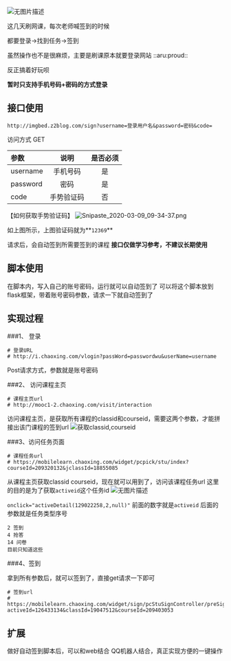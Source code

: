 ![无图片描述][1]

这几天刷网课，每次老师喊签到的时候

都要登录->找到任务->签到

虽然操作也不是很麻烦，主要是刷课原本就要登录网站 ::aru:proud:: 

反正搞着好玩呗

**暂时只支持手机号码+密码的方式登录**

## 接口使用
```
http://imgbed.z2blog.com/sign?username=登录用户名&password=密码&code=
```
访问方式 GET

| 参数     |    说明    | 是否必须 |
| :------- | :--------: | :------: |
| username |  手机号码  |    是    |
| password |    密码    |    是    |
| code     | 手势验证码 |    否    |

【如何获取手势验证码】
![Snipaste_2020-03-09_09-34-37.png][2]

如上图所示，上图验证码就为**`12369`**

请求后，会自动签到所需要签到的课程
**接口仅做学习参考，不建议长期使用**

## 脚本使用
在脚本内，写入自己的账号密码，运行就可以自动签到了
可以将这个脚本放到flask框架，带着账号密码参数，请求一下就自动签到了


## 实现过程

###1、 登录
```
# 登录URL
# http://i.chaoxing.com/vlogin?passWord=passwordwu&userName=username
```
Post请求方式，参数就是账号密码

###2、 访问课程主页
```
# 课程主页url
# http://mooc1-2.chaoxing.com/visit/interaction
```
访问课程主页，是获取所有课程的classid和courseid，需要这两个参数，才能拼接出该门课程的签到url
![获取classid,courseid][3]

###3、访问任务页面
```
# 课程任务url
# https://mobilelearn.chaoxing.com/widget/pcpick/stu/index?courseId=209320132&jclassId=18855085
```
从课程主页获取classid courseid，现在就可以用到了，访问该课程任务url
这里的目的是为了获取`activeid`这个任务id
![无图片描述][4]

`onclick="activeDetail(129022258,2,null)"`
前面的数字就是`activeid` 后面的参数就是任务类型序号
```
2 签到
4 抢答
14 问卷
目前只知道这些
```
###4、签到

拿到所有参数后，就可以签到了，直接get请求一下即可
```
# 签到url
# https://mobilelearn.chaoxing.com/widget/sign/pcStuSignController/preSign?activeId=126433134&classId=19047512&courseId=209403053
```

## 扩展
做好自动签到脚本后，可以和web结合
QQ机器人结合，真正实现方便的一键操作


  [1]: http://assets.z2blog.com/imgbed/2020/03/06/20200306880794.png
  [2]: https://www.z2blog.com//usr/uploads/2020/03/493803449.png
  [3]: http://assets.z2blog.com/imgbed/2020/03/06/20200306606197.png
  [4]: http://assets.z2blog.com/imgbed/2020/03/06/20200306740615.png
